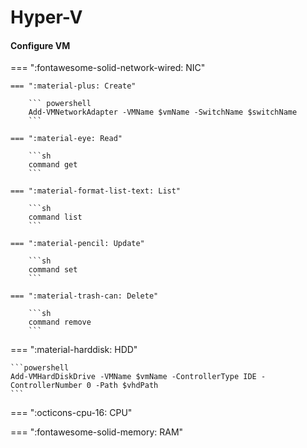 # Hyper-V

#### Configure VM

=== ":fontawesome-solid-network-wired: NIC"

    === ":material-plus: Create"
    
        ``` powershell
        Add-VMNetworkAdapter -VMName $vmName -SwitchName $switchName
        ```
    
    === ":material-eye: Read"
    
        ```sh
        command get
        ```
    
    === ":material-format-list-text: List"
    
        ```sh
        command list
        ```
    
    === ":material-pencil: Update"
    
        ```sh
        command set
        ```
    
    === ":material-trash-can: Delete"
    
        ```sh
        command remove
        ```


=== ":material-harddisk: HDD"

    ```powershell
    Add-VMHardDiskDrive -VMName $vmName -ControllerType IDE -ControllerNumber 0 -Path $vhdPath
    ```

=== ":octicons-cpu-16: CPU"

=== ":fontawesome-solid-memory: RAM"